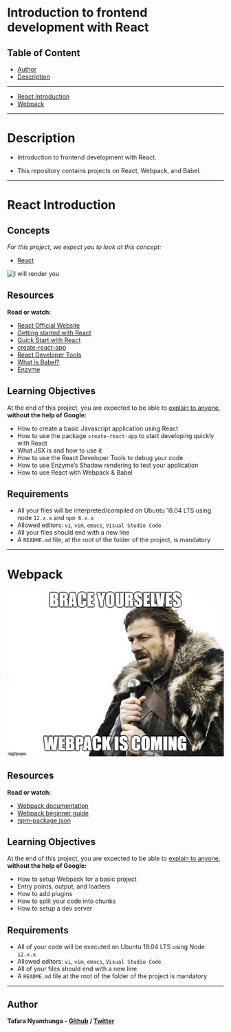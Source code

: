 # Introduction to frontend development with React

## Table of Content
- [Author](#author)
- [Description](#description)
___

- [React Introduction](0x01-react_intro/README.md)
- [Webpack](0x00-Webpack/README.md)
____

# Description

- Introduction to frontend development with React.

- This repository contains projects on React, Webpack, and Babel.
_____

# React Introduction

## Concepts

*For this project, we expect you to look at this concept:*

- [React]()

![I will render you](images/render_you.jpg)

## Resources

**Read or watch:**

- [React Official Website](https://react.dev/)
- [Getting started with React](https://www.taniarascia.com/getting-started-with-react/)
- [Quick Start with React](https://react.dev/learn)
- [create-react-app](https://github.com/facebook/create-react-app)
- [React Developer Tools](https://chromewebstore.google.com/detail/react-developer-tools/fmkadmapgofadopljbjfkapdkoienihi)
- [What is Babel?](https://babeljs.io/docs/)
- [Enzyme](https://enzymejs.github.io/enzyme/docs/api/shallow.html)

## Learning Objectives
At the end of this project, you are expected to be able to [explain to anyone](https://fs.blog/feynman-learning-technique/), **without the help of Google:**

- How to create a basic Javascript application using React
- How to use the package `create-react-app` to start developing quickly with React
- What JSX is and how to use it
- How to use the React Developer Tools to debug your code
- How to use Enzyme’s Shadow rendering to test your application
- How to use React with Webpack & Babel

## Requirements
- All your files will be interpreted/compiled on Ubuntu 18.04 LTS using node `12.x.x` and `npm 6.x.x`
- Allowed editors: `vi`, `vim`, `emacs`, `Visual Studio Code`
- All your files should end with a new line
- A `README.md` file, at the root of the folder of the project, is mandatory

____

# Webpack

![Webpack is coming](https://github.com/Tafara-N/alx-react/blob/69c457bca75982bba33bbe22220956881dde6344/0x00-Webpack/webpack.png)

## Resources

**Read or watch:**
- [Webpack documentation](https://webpack.js.org/concepts/)
- [Webpack beginner guide](https://www.sitepoint.com/webpack-beginner-guide/)
- [npm-package.json](https://docs.npmjs.com/cli/v10/configuring-npm/package-json)

## Learning Objectives
At the end of this project, you are expected to be able to [explain to anyone](https://fs.blog/feynman-learning-technique/), **without the help of Google:**

- How to setup Webpack for a basic project
- Entry points, output, and loaders
- How to add plugins
- How to split your code into chunks
- How to setup a dev server

## Requirements
- All of your code will be executed on Ubuntu 18.04 LTS using Node `12.x.x`
- Allowed editors: `vi`, `vim`, `emacs`, `Visual Studio Code`
- All of your files should end with a new line
- A `README.md` file at the root of the folder of the project is mandatory

_____

## Author

**Tafara Nyamhunga - [Github](https://github.com/tafara-n) / [Twitter](https://twitter.com/tafaranyamhunga)**
